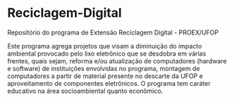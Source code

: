 # Reciclagem-Digital
Repositório do programa de Extensão Reciclagem Digital - PROEX/UFOP

Este programa agrega projetos que visam a diminuição do impacto ambiental provocado pelo lixo eletrônico que se desdobra em várias frentes, quais sejam, reforma e/ou atualização de computadores (hardware e software) de instituições envolvidas no programa, montagem de computadores a partir de material presente no descarte da UFOP e aproveitamento de componentes eletrônicos. O programa tem caráter educativo na área socioambiental quanto econômico.
